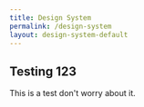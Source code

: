```yaml
---
title: Design System
permalink: /design-system
layout: design-system-default
---
```

## Testing 123

This is a test don't worry about it.